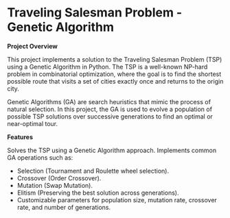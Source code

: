 # Traveling Salesman Problem - Genetic Algorithm

**Project Overview**

This project implements a solution to the Traveling Salesman Problem (TSP) using a Genetic Algorithm in Python. The TSP is a well-known NP-hard problem in combinatorial optimization, where the goal is to find the shortest possible route that visits a set of cities exactly once and returns to the origin city.

Genetic Algorithms (GA) are search heuristics that mimic the process of natural selection. In this project, the GA is used to evolve a population of possible TSP solutions over successive generations to find an optimal or near-optimal tour.

**Features**

Solves the TSP using a Genetic Algorithm approach.
Implements common GA operations such as:
- Selection (Tournament and Roulette wheel selection).
- Crossover (Order Crossover).
- Mutation (Swap Mutation).
- Elitism (Preserving the best solution across generations).
- Customizable parameters for population size, mutation rate, crossover rate, and number of generations.
